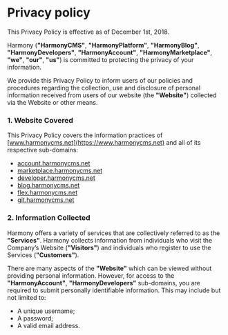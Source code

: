 # Privacy policy

This Privacy Policy is effective as of December 1st, 2018.

Harmony \(**"HarmonyCMS"**, **"HarmonyPlatform"**, **"HarmonyBlog"**, **"HarmonyDevelopers"**, **"HarmonyAccount"**, **"HarmonyMarketplace"**, **"we"**, **"our"**, **"us"**\) is committed to protecting the privacy of your information.

We provide this Privacy Policy to inform users of our policies and procedures regarding the collection, use and disclosure of personal information received from users of our website \(the **"Website"**\) collected via the Website or other means.

### 1. Website Covered

This Privacy Policy covers the information practices of [www.harmonycms.net](https://www.harmonycms.net) and all of its respective sub-domains:

* [account.harmonycms.net](https://account.harmonycms.net)
* [marketplace.harmonycms.net](https://marketplace.harmonycms.net)
* [developer.harmonycms.net](https://developer.harmonycms.net)
* [blog.harmonycms.net](https://blog.harmonycms.net)
* [flex.harmonycms.net](https://flex.harmonycms.net)
* [git.harmonycms.net](https://git.harmonycms.net)

### 2. Information Collected

Harmony offers a variety of services that are collectively referred to as the **"Services"**. Harmony collects information from individuals who visit the Company’s Website \(**"Visitors"**\) and individuals who register to use the Services \(**"Customers"**\).

There are many aspects of the **"Website"** which can be viewed without providing personal information. However, for access to the **"HarmonyAccount"**, **"HarmonyDevelopers"** sub-domains, you are required to submit personally identifiable information. This may include but not limited to:

* A unique username;
* A password;
* A valid email address.

